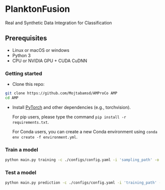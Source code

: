 # PlanktonFusion
Real and Synthetic Data Integration for Classification


## Prerequisites
- Linux or macOS or windows
- Python 3
- CPU or NVIDIA GPU + CUDA CuDNN

### Getting started
- Clone this repo:
```bash
git clone https://github.com/Mojtabamsd/AMProCo AMP
cd AMP
```

- Install [PyTorch](http://pytorch.org) and other dependencies (e.g., torchvision).

  For pip users, please type the command `pip install -r requirements.txt`.

  For Conda users,  you can create a new Conda environment using `conda env create -f environment.yml`.


### Train a model
```bash
python main.py training -c ./configs/config.yaml -i 'sampling_path' -o 'output_path'
```

### Test a model
```bash
python main.py prediction -c ./configs/config.yaml -i 'training_path' -o 'output_path'
```